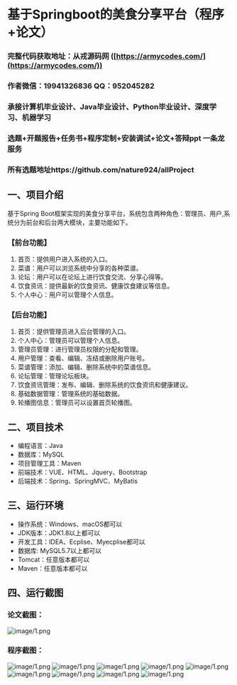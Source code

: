 基于Springboot的美食分享平台（程序+论文）
=
### 完整代码获取地址：从戎源码网 ([https://armycodes.com/](https://armycodes.com/))
### 作者微信：19941326836  QQ：952045282 
### 承接计算机毕业设计、Java毕业设计、Python毕业设计、深度学习、机器学习
### 选题+开题报告+任务书+程序定制+安装调试+论文+答辩ppt 一条龙服务
### 所有选题地址https://github.com/nature924/allProject

一、项目介绍
---
基于Spring Boot框架实现的美食分享平台，系统包含两种角色：管理员、用户,系统分为前台和后台两大模块，主要功能如下。
### 【前台功能】

1. 首页：提供用户进入系统的入口。
2. 菜谱：用户可以浏览系统中分享的各种菜谱。
3. 论坛：用户可以在论坛上进行饮食交流、分享心得等。
4. 饮食资讯：提供最新的饮食资讯、健康饮食建议等信息。
5. 个人中心：用户可以管理个人信息。

### 【后台功能】




1. 首页：提供管理员进入后台管理的入口。
2. 个人中心：管理员可以管理个人信息。
3. 管理员管理：进行管理员权限的分配和管理。
4. 用户管理：查看、编辑、冻结或删除用户账号。
5. 菜谱管理：添加、编辑、删除系统中的菜谱信息。
6. 论坛管理：管理论坛板块。
7. 饮食资讯管理：发布、编辑、删除系统的饮食资讯和健康建议。
8. 基础数据管理：管理系统的基础数据。
9. 轮播图信息：管理员可以设置首页轮播图。








二、项目技术
---
- 编程语言：Java
- 数据库：MySQL
- 项目管理工具：Maven
- 前端技术：VUE、HTML、Jquery、Bootstrap
- 后端技术：Spring、SpringMVC、MyBatis

三、运行环境
---
- 操作系统：Windows、macOS都可以
- JDK版本：JDK1.8以上都可以
- 开发工具：IDEA、Ecplise、Myecplise都可以
- 数据库: MySQL5.7以上都可以
- Tomcat：任意版本都可以
- Maven：任意版本都可以

四、运行截图
---
### 论文截图：
![image/1.png](limage/1.png)

### 程序截图：
![image/1.png](image/1.png)
![image/1.png](image/2.png)
![image/1.png](image/3.png)
![image/1.png](image/4.png)
![image/1.png](image/5.png)
![image/1.png](image/6.png)
![image/1.png](image/7.png)
![image/1.png](image/8.png)
![image/1.png](image/9.png)


